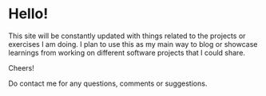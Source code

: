# Hello!
This site will be constantly updated with things related to the projects or exercises I am doing. I plan to use this as my main way to blog or showcase learnings from working on different software projects that I could share.

Cheers!

Do contact me for any questions, comments or suggestions.
